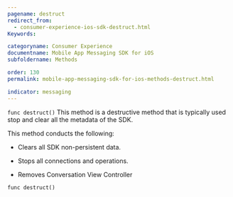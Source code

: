 ```yaml
---
pagename: destruct
redirect_from:
  - consumer-experience-ios-sdk-destruct.html
Keywords:

categoryname: Consumer Experience
documentname: Mobile App Messaging SDK for iOS
subfoldername: Methods

order: 130
permalink: mobile-app-messaging-sdk-for-ios-methods-destruct.html

indicator: messaging
---
```


`func destruct()`
This method is a destructive method that is typically used stop and clear all the metadata of the SDK.

This method conducts the following:

* Clears all SDK non-persistent data.

* Stops all connections and operations.

* Removes Conversation View Controller

`func destruct()`

